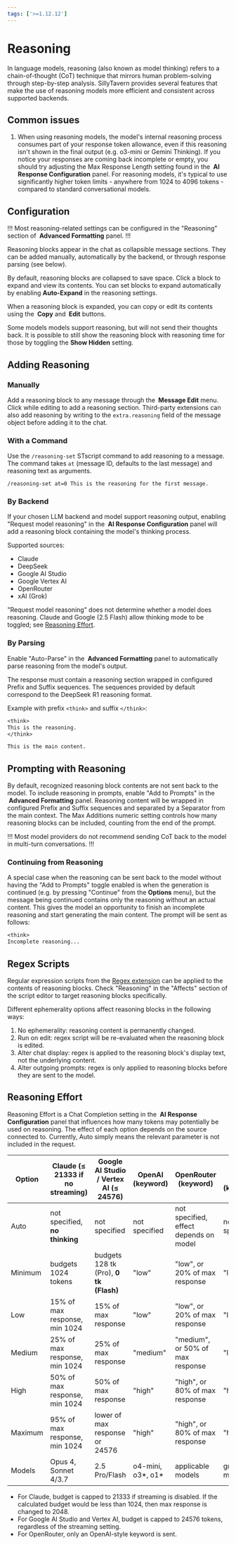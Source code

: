 ```yaml
---
tags: ['>=1.12.12']
---
```


# Reasoning

In language models, reasoning (also known as model thinking) refers to a chain-of-thought (CoT) technique that mirrors human problem-solving through step-by-step analysis. SillyTavern provides several features that make the use of reasoning models more efficient and consistent across supported backends.

## Common issues

1. When using reasoning models, the model's internal reasoning process consumes part of your response token allowance, even if this reasoning isn't shown in the final output (e.g. o3-mini or Gemini Thinking). If you notice your responses are coming back incomplete or empty, you should try adjusting the Max Response Length setting found in the **<i class="fa-solid fa-sliders"></i> AI Response Configuration** panel. For reasoning models, it's typical to use significantly higher token limits - anywhere from 1024 to 4096 tokens - compared to standard conversational models.

## Configuration

!!!
Most reasoning-related settings can be configured in the "Reasoning" section of **<i class="fa-solid fa-font"></i> Advanced Formatting** panel.
!!!

Reasoning blocks appear in the chat as collapsible message sections. They can be added manually, automatically by the backend, or through response parsing (see below).

By default, reasoning blocks are collapsed to save space. Click a block to expand and view its contents. You can set blocks to expand automatically by enabling **Auto-Expand** in the reasoning settings.

When a reasoning block is expanded, you can copy or edit its contents using the **<i class="fa-solid fa-copy"></i> Copy** and **<i class="fa-solid fa-pencil"></i> Edit** buttons.

Some models models support reasoning, but will not send their thoughts back. It is possible to still show the reasoning block with reasoning time for those by toggling the **Show Hidden** setting.

## Adding Reasoning

### Manually

Add a reasoning block to any message through the **<i class="fa-solid fa-pencil"></i> Message Edit** menu. Click **<i class="fa-solid fa-lightbulb"></i>** while editing to add a reasoning section. Third-party extensions can also add reasoning by writing to the `extra.reasoning` field of the message object before adding it to the chat.

### With a Command

Use the `/reasoning-set` STscript command to add reasoning to a message. The command takes `at` (message ID, defaults to the last message) and reasoning text as arguments.

```stscript
/reasoning-set at=0 This is the reasoning for the first message.
```

### By Backend

If your chosen LLM backend and model support reasoning output, enabling "Request model reasoning" in the **<i class="fa-solid fa-sliders"></i> AI Response Configuration** panel will add a reasoning block containing the model's thinking process.

Supported sources:

- Claude
- DeepSeek
- Google AI Studio
- Google Vertex AI
- OpenRouter
- xAI (Grok)

"Request model reasoning" does not determine whether a model does reasoning. Claude and Google (2.5 Flash) allow thinking mode to be toggled; see [Reasoning Effort](#reasoning-effort).

### By Parsing

Enable "Auto-Parse" in the **<i class="fa-solid fa-font"></i> Advanced Formatting** panel to automatically parse reasoning from the model's output.

The response must contain a reasoning section wrapped in configured Prefix and Suffix sequences. The sequences provided by default correspond to the DeepSeek R1 reasoning format.

Example with prefix `<think>` and suffix `</think>`:

```txt
<think>
This is the reasoning.
</think>

This is the main content.
```

## Prompting with Reasoning

By default, recognized reasoning block contents are not sent back to the model. To include reasoning in prompts, enable "Add to Prompts" in the **<i class="fa-solid fa-font"></i> Advanced Formatting** panel. Reasoning content will be wrapped in configured Prefix and Suffix sequences and separated by a Separator from the main context. The Max Additions numeric setting controls how many reasoning blocks can be included, counting from the end of the prompt.

!!!
Most model providers do not recommend sending CoT back to the model in multi-turn conversations.
!!!

### Continuing from Reasoning

A special case when the reasoning can be sent back to the model without having the "Add to Prompts" toggle enabled is when the generation is continued (e.g. by pressing "Continue" from the **<i class="fa-solid fa-bars"></i> Options** menu), but the message being continued contains only the reasoning without an actual content. This gives the model an opportunity to finish an incomplete reasoning and start generating the main content. The prompt will be sent as follows:

```txt
<think>
Incomplete reasoning...
```

## Regex Scripts

Regular expression scripts from the [Regex extension](/extensions/Regex.md) can be applied to the contents of reasoning blocks. Check "Reasoning" in the "Affects" section of the script editor to target reasoning blocks specifically.

Different ephemerality options affect reasoning blocks in the following ways:

1. No ephemerality: reasoning content is permanently changed.
2. Run on edit: regex script will be re-evaluated when the reasoning block is edited.
3. Alter chat display: regex is applied to the reasoning block's display text, not the underlying content.
4. Alter outgoing prompts: regex is only applied to reasoning blocks before they are sent to the model.

## Reasoning Effort

Reasoning Effort is a Chat Completion setting in the **<i class="fa-solid fa-sliders"></i> AI Response Configuration** panel that influences how many tokens may potentially be used on reasoning. The effect of each option depends on the source connected to. Currently, Auto simply means the relevant parameter is not included in the request.

| Option  | Claude (≤ 21333 if no streaming) | Google AI Studio / Vertex AI (≤ 24576) | OpenAI (keyword)     | OpenRouter (keyword)                   | xAI (Grok) (keyword) |
| ------- | -------------------------------- | -------------------------------------- | -------------------- | -------------------------------------- | -------------------- |
| Auto    | not specified, **no thinking**   | not specified                          | not specified        | not specified, effect depends on model | not specified        |
| Minimum | budgets 1024 tokens              | budgets 128 tk (Pro), **0 tk (Flash)** | "low"                | "low", or 20% of max response          | "low"                |
| Low     | 15% of max response, min 1024    | 15% of max response                    | "low"                | "low", or 20% of max response          | "low"                |
| Medium  | 25% of max response, min 1024    | 25% of max response                    | "medium"             | "medium", or 50% of max response       | "low"                |
| High    | 50% of max response, min 1024    | 50% of max response                    | "high"               | "high", or 80% of max response         | "high"               |
| Maximum | 95% of max response, min 1024    | lower of max response or 24576         | "high"               | "high", or 80% of max response         | "high"               |
| Models  | Opus 4, Sonnet 4/3.7             | 2.5 Pro/Flash                          | o4-mini, o3\*, o1\*  | applicable models                      | grok-3-mini          |

- For Claude, budget is capped to 21333 if streaming is disabled. If the calculated budget would be less than 1024, then max response is changed to 2048.
- For Google AI Studio and Vertex AI, budget is capped to 24576 tokens, regardless of the streaming setting.
- For OpenRouter, only an OpenAI-style keyword is sent.
